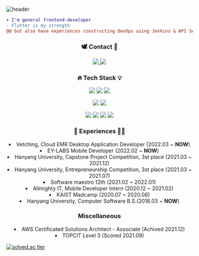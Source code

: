 ![header](https://capsule-render.vercel.app/api?type=waving&color=gradient&customColorList=12&height=300&section=header&text=Kyungho,%20Park&fontSize=60&fontAlignY=40&animation=fadeIn&desc=@auaicn%20from%20(Korea)&descSize=20&descAlign=62)

```diff
+ I'm general frontend-developer
- Flutter is my strength
@@ but also have experiences constructing DevOps using Jenkins & API Server @@
```

<h3 align="center"> 🕊 Contact 🦅 </h3>
<p align="center">
  <a href="mailto:crorowslowpp@gmail.com">
     <img src="https://img.shields.io/badge/Gmail-d14836?style=flat-square&logo=Gmail&logoColor=white&link=mailto:crorowslowpp@gmail.com"/>
  </a>
  <a href="https://devlog-kyungho.netlify.app/">
     <img src="https://img.shields.io/badge/Blog-00C7B7?style=flat-square&logo=Netlify&logoColor=white&link=devlog-kyungho.netlify.app/"/>
  </a>
</p>

<h3 align="center"> 🔥 Tech Stack 💡 </h3>
<p align="center">
  <img src="https://img.shields.io/badge/Flutter-02569B?style=flat-square&logo=Flutter&logoColor=white"/>
  <img src="https://img.shields.io/badge/React-61DAFB?style=flat-square&logo=React&logoColor=black"/>
  <img src="https://img.shields.io/badge/TypeScript-3178C6?style=flat-square&logo=TypeScript&logoColor=white"/></a>
</p>
<p align="center">
  <img src="https://img.shields.io/badge/GraphQL-E10098?style=flat-square&logo=GraphQL&logoColor=white"/></a>
  <img src="https://img.shields.io/badge/Apollo-311C87?style=flat-square&logo=Apollo-GraphQL&logoColor=white"/></a>
</p>
<p align="center">
  <img src="https://img.shields.io/badge/Firebase-FFCA28?style=flat-square&logo=firebase&logoColor=white"/></a>
  <img src="https://img.shields.io/badge/Google_Analytics-E37400?style=flat-square&logo=Google-Analytics&logoColor=white"/></a>
  <img src="https://img.shields.io/badge/Jenkins-D24939?style=flat-square&logo=Jenkins&logoColor=white"/></a>
  <img src="https://img.shields.io/badge/Docker-2496ED?style=flat-square&logo=Docker&logoColor=white"/></a>
</p>

<h3 align="center"> 🧑 Experiences 👩‍💻 </h3>
<p align="center">
  <li align ="center"> Vetching, Cloud EMR Desktop Application Developer (2022.03 ~ <strong>NOW</strong>)</li>
  <li align ="center"> EY-LABS Mobile Developer (2022.02 ~ <strong>NOW</strong>)</li>
  <li align ="center"> Hanyang University, Capstone Project Competition, 3st place (2021.03 ~ 2021.12)</li> 
  <li align ="center"> Hanyang University, Entrepreneurship Competition, 3st place (2021.03 ~ 2021.07)</li>   
  <li align ="center"> Software maestro 12th (2021.02 ~ 2022.01)</li>
  <li align ="center"> Allmighty IT, Mobile Developer Intern (2020.12 ~ 2021.02)</li>
  <li align ="center"> KAIST Madcamp (2020.07 ~ 2020.08) </li> 
  <li align ="center"> Hanyang University, Computer Software B.S.(2016.03 ~ <strong>NOW</strong>)</li>
</p>

<h3 align="center"> Miscellaneous </h3>
<p align="center">
  <li align ="center"> AWS Certificated Solutions Architect - Associate (Achived 2021.12)</li>
  <li align ="center"> TOPCIT Level 3 (Scored 2021.09)</li>
</p>

[![solved.ac tier](http://mazassumnida.wtf/api/generate_badge?boj=auaicn)](https://solved.ac/auaicn)
